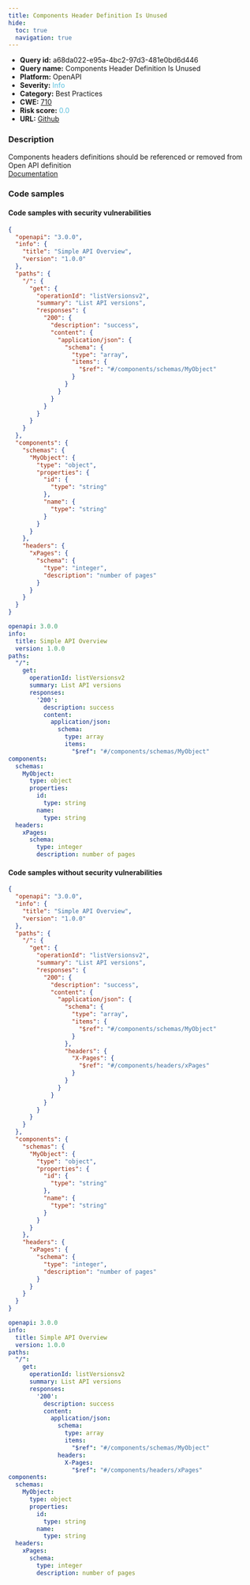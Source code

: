 ```yaml
---
title: Components Header Definition Is Unused
hide:
  toc: true
  navigation: true
---
```


<style>
  .highlight .hll {
    background-color: #ff171742;
  }
  .md-content {
    max-width: 1100px;
    margin: 0 auto;
  }
</style>

-   **Query id:** a68da022-e95a-4bc2-97d3-481e0bd6d446
-   **Query name:** Components Header Definition Is Unused
-   **Platform:** OpenAPI
-   **Severity:** <span style="color:#5bc0de">Info</span>
-   **Category:** Best Practices
-   **CWE:** <a href="https://cwe.mitre.org/data/definitions/710.html" onclick="newWindowOpenerSafe(event, 'https://cwe.mitre.org/data/definitions/710.html')">710</a>
-   **Risk score:** <span style="color:#5bc0de">0.0</span>
-   **URL:** [Github](https://github.com/Checkmarx/kics/tree/master/assets/queries/openAPI/3.0/components_header_definition_unused)

### Description
Components headers definitions should be referenced or removed from Open API definition<br>
[Documentation](https://swagger.io/specification/#components-object)

### Code samples
#### Code samples with security vulnerabilities
```json title="Positive test num. 1 - json file" hl_lines="45"
{
  "openapi": "3.0.0",
  "info": {
    "title": "Simple API Overview",
    "version": "1.0.0"
  },
  "paths": {
    "/": {
      "get": {
        "operationId": "listVersionsv2",
        "summary": "List API versions",
        "responses": {
          "200": {
            "description": "success",
            "content": {
              "application/json": {
                "schema": {
                  "type": "array",
                  "items": {
                    "$ref": "#/components/schemas/MyObject"
                  }
                }
              }
            }
          }
        }
      }
    }
  },
  "components": {
    "schemas": {
      "MyObject": {
        "type": "object",
        "properties": {
          "id": {
            "type": "string"
          },
          "name": {
            "type": "string"
          }
        }
      }
    },
    "headers": {
      "xPages": {
        "schema": {
          "type": "integer",
          "description": "number of pages"
        }
      }
    }
  }
}

```
```yaml title="Positive test num. 2 - yaml file" hl_lines="29"
openapi: 3.0.0
info:
  title: Simple API Overview
  version: 1.0.0
paths:
  "/":
    get:
      operationId: listVersionsv2
      summary: List API versions
      responses:
        '200':
          description: success
          content:
            application/json:
              schema:
                type: array
                items:
                  "$ref": "#/components/schemas/MyObject"
components:
  schemas:
    MyObject:
      type: object
      properties:
        id:
          type: string
        name:
          type: string
  headers:
    xPages:
      schema:
        type: integer
        description: number of pages

```


#### Code samples without security vulnerabilities
```json title="Negative test num. 1 - json file"
{
  "openapi": "3.0.0",
  "info": {
    "title": "Simple API Overview",
    "version": "1.0.0"
  },
  "paths": {
    "/": {
      "get": {
        "operationId": "listVersionsv2",
        "summary": "List API versions",
        "responses": {
          "200": {
            "description": "success",
            "content": {
              "application/json": {
                "schema": {
                  "type": "array",
                  "items": {
                    "$ref": "#/components/schemas/MyObject"
                  }
                },
                "headers": {
                  "X-Pages": {
                    "$ref": "#/components/headers/xPages"
                  }
                }
              }
            }
          }
        }
      }
    }
  },
  "components": {
    "schemas": {
      "MyObject": {
        "type": "object",
        "properties": {
          "id": {
            "type": "string"
          },
          "name": {
            "type": "string"
          }
        }
      }
    },
    "headers": {
      "xPages": {
        "schema": {
          "type": "integer",
          "description": "number of pages"
        }
      }
    }
  }
}

```
```yaml title="Negative test num. 2 - yaml file"
openapi: 3.0.0
info:
  title: Simple API Overview
  version: 1.0.0
paths:
  "/":
    get:
      operationId: listVersionsv2
      summary: List API versions
      responses:
        '200':
          description: success
          content:
            application/json:
              schema:
                type: array
                items:
                  "$ref": "#/components/schemas/MyObject"
              headers:
                X-Pages:
                  "$ref": "#/components/headers/xPages"
components:
  schemas:
    MyObject:
      type: object
      properties:
        id:
          type: string
        name:
          type: string
  headers:
    xPages:
      schema:
        type: integer
        description: number of pages

```


